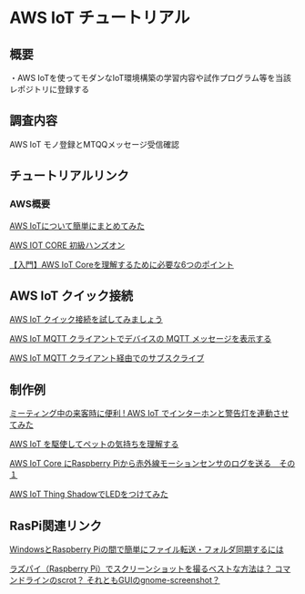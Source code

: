 # AWS IoT チュートリアル

## 概要
・AWS IoTを使ってモダンなIoT環境構築の学習内容や試作プログラム等を当該レポジトリに登録する

## 調査内容

AWS IoT モノ登録とMTQQメッセージ受信確認


## チュートリアルリンク

### AWS概要

[AWS IoTについて簡単にまとめてみた](https://recipe.kc-cloud.jp/archives/8538)

[AWS IOT CORE 初級ハンズオン](https://aws-iot-core-for-beginners.workshop.aws/)

[【入門】AWS IoT Coreを理解するために必要な6つのポイント](https://dev.classmethod.jp/articles/aws-iot-core-introduction/)


## AWS IoT クイック接続

[AWS IoT クイック接続を試してみましょう](https://docs.aws.amazon.com/ja_jp/iot/latest/developerguide/iot-quick-start.html)

[AWS IoT MQTT クライアントでデバイスの MQTT メッセージを表示する](https://docs.aws.amazon.com/ja_jp/iot/latest/developerguide/view-mqtt-messages.html)

[AWS IoT MQTT クライアント経由でのサブスクライブ](https://edukit.workshop.aws/jp/blinky-hello-world/blinking-the-leds.html#aws-iot-mqtt-クライアント経由でのサブスクライブ)


## 制作例

[ミーティング中の来客時に便利 ! AWS IoT でインターホンと警告灯を連動させてみた](https://aws.amazon.com/jp/builders-flash/202101/iot-patlite/?awsf.filter-name=*all)

[AWS IoT を駆使してペットの気持ちを理解する](https://aws.amazon.com/jp/builders-flash/202105/smart-pet-communication/?awsf.filter-name=*all)

[AWS IoT Core にRaspberry Piから赤外線モーションセンサのログを送る　その１](https://www.seeds-std.co.jp/blog/creators/2020-01-31-184810/)

[AWS IoT Thing ShadowでLEDをつけてみた](https://iotnews.jp/archives/6599)


## RasPi関連リンク

[WindowsとRaspberry Piの間で簡単にファイル転送・フォルダ同期するには](https://denor.jp/windows%E3%81%A8raspberry-pi%E3%81%AE%E9%96%93%E3%81%A7%E7%B0%A1%E5%8D%98%E3%81%AB%E3%83%95%E3%82%A1%E3%82%A4%E3%83%AB%E8%BB%A2%E9%80%81%E3%83%BB%E3%83%95%E3%82%A9%E3%83%AB%E3%83%80%E5%90%8C%E6%9C%9F)

[ラズパイ（Raspberry Pi）でスクリーンショットを撮るベストな方法は？ コマンドラインのscrot？ それともGUIのgnome-screenshot？](https://deviceplus.jp/hobby/ultimate-guide-to-taking-screenshot-on-raspberry-pi/)
